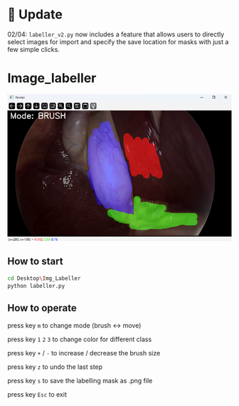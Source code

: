 # 🚀 Update
02/04: ```labeller_v2.py``` now includes a feature that allows users to directly select images for import and specify the save location for masks with just a few simple clicks.
# Image_labeller
![Model will choose the picture with conversation fit your input](./sample.png)
## How to start
```bash
cd Desktop\Img_Labeller
python labeller.py
```
## How to operate
press key ```m``` to change mode (brush <-> move)

press key ```1``` ```2``` ```3``` to change color for different class

press key ```+``` / ```-``` to increase / decrease the brush size

press key ```z``` to undo the last step

press key ```s``` to save the labelling mask as .png file

press key ```Esc``` to exit
